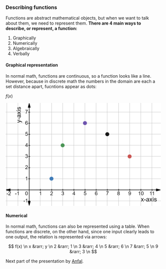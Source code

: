 ### Describing functions
Functions are abstract mathematical objects, but when we want to talk about them, we need to represent them.
**There are 4 main ways to describe, or represent, a function:**
1. Graphically
2. Numerically
3. Algebraically
4. Verbally

#### Graphical representation
In normal math, functions are continuous, so a function looks like a line. However, because in discrete math the numbers in the domain are each a set distance apart, fucntions appear as dots:

$f(x)$

![An example of a discrete function](discrete_data_graph.jpg)

#### Numerical
In normal math, functions can also be represented using a table. When functions are discrete, on the other hand, since one input clearly leads to one output, the relation is represented via arrows:

$$
f(x) \n
x &rarr; y \n
2 &rarr; 1 \n
3 &rarr; 4 \n
5 &rarr; 6 \n
7 &rarr; 5 \n
9 &rarr; 3 \n
$$

Next part of the presentation by [Anfal](https://github.com/Egamer512/csc208/blob/main/CH%200.4%20/Chapter_0.4_Presentation_(43-45).md).